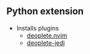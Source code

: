 ## Python extension

* Installs plugins
    - [deoplete.nvim](https://github.com/Shougo/deoplete.nvim)
    - [deoplete-jedi](https://github.com/zchee/deoplete-jedi)
